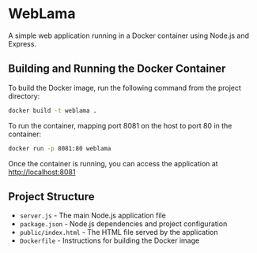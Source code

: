 # WebLama

A simple web application running in a Docker container using Node.js and Express.

## Building and Running the Docker Container

To build the Docker image, run the following command from the project directory:

```bash
docker build -t weblama .
```

To run the container, mapping port 8081 on the host to port 80 in the container:

```bash
docker run -p 8081:80 weblama
```

Once the container is running, you can access the application at [http://localhost:8081](http://localhost:8081)

## Project Structure

- `server.js` - The main Node.js application file
- `package.json` - Node.js dependencies and project configuration
- `public/index.html` - The HTML file served by the application
- `Dockerfile` - Instructions for building the Docker image
